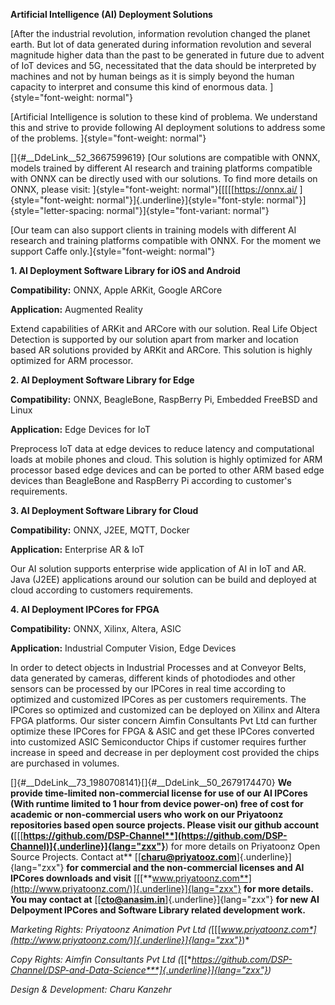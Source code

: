 
**Artificial Intelligence (AI) Deployment Solutions**


[After the industrial revolution, information revolution changed the
planet earth. But lot of data generated during information revolution
and several magnitude higher data than the past to be generated in
future due to advent of IoT devices and 5G, necessitated that the data
should be interpreted by machines and not by human beings as it is
simply beyond the human capacity to interpret and consume this kind of
enormous data. ]{style="font-weight: normal"}


[Artificial Intelligence is solution to these kind of problema. We
understand this and strive to provide following AI deployment solutions
to address some of the problems. ]{style="font-weight: normal"}


[]{#__DdeLink__52_3667599619} [Our solutions are compatible with ONNX,
models trained by different AI research and training platforms
compatible with ONNX can be directly used with our solutions. To find
more details on ONNX, please visit:
]{style="font-weight: normal"}[[[[[<https://onnx.ai/>
]{style="font-weight: normal"}]{.underline}]{style="font-style: normal"}]{style="letter-spacing: normal"}]{style="font-variant: normal"}


[Our team can also support clients in training models with different AI
research and training platforms compatible with ONNX. For the moment we
support Caffe only.]{style="font-weight: normal"}


**1. AI Deployment Software Library for iOS and Android**


**Compatibility:** ONNX, Apple ARKit, Google ARCore


**Application:** Augmented Reality


Extend capabilities of ARKit and ARCore with our solution. Real Life
Object Detection is supported by our solution apart from marker and
location based AR solutions provided by ARKit and ARCore. This solution
is highly optimized for ARM processor.


**2. AI Deployment Software Library for Edge**


**Compatibility:** ONNX, BeagleBone, RaspBerry Pi, Embedded FreeBSD and
Linux

**Application:** Edge Devices for IoT

Preprocess IoT data at edge devices to reduce latency and computational
loads at mobile phones and cloud. This solution is highly optimized for
ARM processor based edge devices and can be ported to other ARM based
edge devices than BeagleBone and RaspBerry Pi according to customer's
requirements.


**3. AI Deployment Software Library for Cloud**


**Compatibility:** ONNX, J2EE, MQTT, Docker


**Application:** Enterprise AR & IoT


Our AI solution supports enterprise wide application of AI in IoT and
AR. Java (J2EE) applications around our solution can be build and
deployed at cloud according to customers requirements.


**4. AI Deployment IPCores for FPGA**


**Compatibility:** ONNX, Xilinx, Altera, ASIC


**Application:** Industrial Computer Vision, Edge Devices


In order to detect objects in Industrial Processes and at Conveyor
Belts, data generated by cameras, different kinds of photodiodes and
other sensors can be processed by our IPCores in real time according to
optimized and customized IPCores as per customers requirements. The
IPCores so optimized and customized can be deployed on Xilinx and Altera
FPGA platforms. Our sister concern Aimfin Consultants Pvt Ltd can
further optimize these IPCores for FPGA & ASIC and get these IPCores
converted into customized ASIC Semiconductor Chips if customer requires
further increase in speed and decrease in per deployment cost provided
the chips are purchased in volumes.


[]{#__DdeLink__73_1980708141}[]{#__DdeLink__50_2679174470} **We provide
time-limited non-commercial license for use of our AI IPCores (With
runtime limited to 1 hour from device power-on) free of cost for
academic or non-commercial users who work on our Priyatoonz repositories
based open source projects. Please visit our github account
(**[[[**https://github.com/DSP-Channel**](https://github.com/DSP-Channel)]{.underline}]{lang="zxx"}**)
for more details on Priyatoonz Open Source Projects. Contact at**
[[[**charu\@priyatooz.com**](mailto:charu@priyatooz.com)]{.underline}]{lang="zxx"}
**for commercial and the non-commercial licenses and AI IPCores
downloads and visit**
[[[**www.priyatoonz.com**](http://www.priyatoonz.com/)]{.underline}]{lang="zxx"}
**for more details. You may contact at**
[[[**cto\@anasim.in**](mailto:cto@anasim.in)]{.underline}]{lang="zxx"}
**for new AI Delpoyment IPCores and Software Library related development
work.**


*Marketing Rights: Priyatoonz Animation Pvt Ltd
(*[[[*www.priyatoonz.com*](http://www.priyatoonz.com/)]{.underline}]{lang="zxx"}*)*

*Copy Rights: Aimfin Consultants Pvt Ltd
(*[[***https://github.com/DSP-Channel/DSP-and-Data-Science***]{.underline}]{lang="zxx"}*)*

*Design & Development: Charu Kanzehr*

